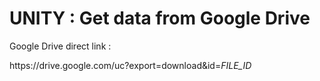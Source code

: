 # UNITY : Get data from Google Drive


Google Drive direct link :

ht<span>tps://drive<span>.google<span>.com/uc?export=download&id=*FILE_ID*


